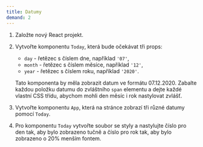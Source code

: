 ```yaml
---
title: Datumy
demand: 2
---
```


1. Založte nový React projekt.
1. Vytvořte komponentu `Today`, která bude očekávat tři props:

   - `day` - řetězec s číslem dne, například `'07'`,
   - `month` - řetězec s číslem měsíce, například `'12'`,
   - `year` - řetězec s číslem roku, například `'2020'`.

   Tato komponenta by měla zobrazit datum ve formátu 07.12.2020. Zabalte každou položku datumu do zvláštního `span` elementu a dejte každé vlastní CSS třídu, abychom mohli den měsíc i rok nastylovat zvlášť.

1. Vytvořte komponentu `App`, která na stránce zobrazí tři různé datumy pomocí `Today`.
1. Pro komponentu `Today` vytvořte soubor se styly a nastylujte číslo pro den tak, aby bylo zobrazeno tučně a číslo pro rok tak, aby bylo zobrazeno o 20% menším fontem.
